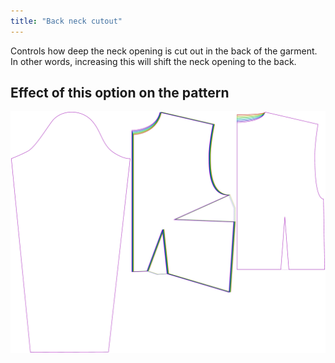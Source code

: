 ```yaml
---
title: "Back neck cutout"
---
```


Controls how deep the neck opening is cut out in the back of the garment. In other words, increasing this will shift the neck opening to the back.

## Effect of this option on the pattern

![This image shows the effect of this option by superimposing several variants that have a different value for this option](breanna_backneckcutout_sample.svg "Effect of this option on the pattern")

